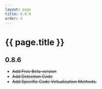 ```yaml
---
layout: page
title: 0.8.6
order: 4
---
```


# {{ page.title }}

## 0.8.6

- ~~Add Free Beta version~~ 
- ~~Add Detection Code~~ 
- ~~Add Specific Code Virtualization Methods.~~  

